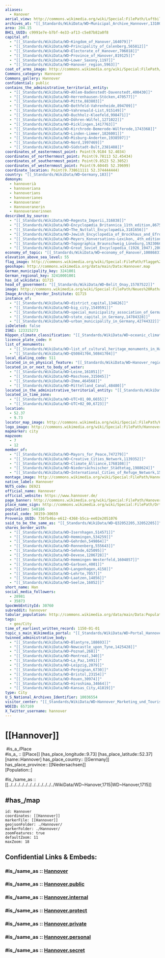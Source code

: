 ```yaml
---
aliases:
  - Hanover
aerial_view: http://commons.wikimedia.org/wiki/Special:FilePath/Luftbild%20Hannover%20Rathaus.JPG
archives_at: "[[_Standards/WikiData/WD~Municipal_Archive_Hannover,1310039]]"
area: 204.15
BHCL_UUID: c9991e7e-b7bf-4e33-af13-c5e87b82a0f8
capital_of:
  - "[[_Standards/WikiData/WD~Kingdom_of_Hanover,164079]]"
  - "[[_Standards/WikiData/WD~Principality_of_Calenberg,565812]]"
  - "[[_Standards/WikiData/WD~Electorate_of_Hanover,706018]]"
  - "[[_Standards/WikiData/WD~Province_of_Hanover,819125]]"
  - "[[_Standards/WikiData/WD~Lower_Saxony,1197]]"
  - "[[_Standards/WikiData/WD~Hanover_region,5963]]"
coat_of_arms_image: http://commons.wikimedia.org/wiki/Special:FilePath/Coat%20of%20arms%20of%20Hannover.svg
Commons_category: Hannover
Commons_gallery: Hannover
confidential: public
contains_the_administrative_territorial_entity:
  - "[[_Standards/WikiData/WD~Ahlem-Badenstedt-Davenstedt,400430]]"
  - "[[_Standards/WikiData/WD~Herrenhausen-Stöcken,470577]]"
  - "[[_Standards/WikiData/WD~Mitte,883803]]"
  - "[[_Standards/WikiData/WD~Bothfeld-Vahrenheide,894709]]"
  - "[[_Standards/WikiData/WD~Vahrenwald-List,915149]]"
  - "[[_Standards/WikiData/WD~Buchholz-Kleefeld,998471]]"
  - "[[_Standards/WikiData/WD~Döhren-Wülfel,1271022]]"
  - "[[_Standards/WikiData/WD~Ricklingen,1417763]]"
  - "[[_Standards/WikiData/WD~Kirchrode-Bemerode-Wülferode,1743368]]"
  - "[[_Standards/WikiData/WD~Linden-Limmer,1826001]]"
  - "[[_Standards/WikiData/WD~Misburg-Anderten,1938597]]"
  - "[[_Standards/WikiData/WD~Nord,1997469]]"
  - "[[_Standards/WikiData/WD~Südstadt-Bult,2381488]]"
coordinates_of_easternmost_point: Point(9.9184 52.4034)
coordinates_of_northernmost_point: Point(9.78113 52.45434)
coordinates_of_southernmost_point: Point(9.8523 52.3052)
coordinates_of_westernmost_point: Point(9.60445 52.39699)
coordinate_location: Point(9.738611111 52.374444444)
country: "[[_Standards/WikiData/WD~Germany,183]]"
demonym:
  - hannoverià
  - hannoveriana
  - hannoverians
  - hannoverianes
  - Hannoveraner
  - Hannoveranerin
  - Hannoveranerinnen
described_by_source:
  - "[[_Standards/WikiData/WD~Regesta_Imperii,316838]]"
  - "[[_Standards/WikiData/WD~Encyclopædia_Britannica_11th_edition,867541]]"
  - "[[_Standards/WikiData/WD~The_Nuttall_Encyclopædia,3181656]]"
  - "[[_Standards/WikiData/WD~Jewish_Encyclopedia_of_Brockhaus_and_Efron,4173137]]"
  - "[[_Standards/WikiData/WD~Meyers_Konversations-Lexikon,_4th_edition_(1885_1890),19219752]]"
  - "[[_Standards/WikiData/WD~Topographia_Braunschweig_Lüneburg,19230666]]"
  - "[[_Standards/WikiData/WD~Great_Soviet_Encyclopedia_(1926_1947),20078554]]"
economy_of_topic: "[[_Standards/WikiData/WD~economy_of_Hanover,100868317]]"
elevation_above_sea_level: 55
flag_image: http://commons.wikimedia.org/wiki/Special:FilePath/Flagge%20Hannover.svg
geoshape: http://commons.wikimedia.org/data/main/Data:Hannover.map
German_municipality_key: 3241001
German_regional_key: 32410001001
has_id_wikidata: Q1715
head_of_government: "[[_Standards/WikiData/WD~Belit_Onay,15787522]]"
image: http://commons.wikimedia.org/wiki/Special:FilePath/Neues%20Rathaus%20Hannover%202013.jpg
Image_Archive_Herder_Institute: Q1715
instance_of:
  - "[[_Standards/WikiData/WD~district_capital,134626]]"
  - "[[_Standards/WikiData/WD~big_city,1549591]]"
  - "[[_Standards/WikiData/WD~special_municipality_association_of_Germany,1780389]]"
  - "[[_Standards/WikiData/WD~state_capital_in_Germany,14784328]]"
  - "[[_Standards/WikiData/WD~urban_municipality_in_Germany,42744322]]"
isDeleted: false
ISNI: 123315273
Köppen_climate_classification: "[[_Standards/WikiData/WD~oceanic_climate,182090]]"
licence_plate_code: H
list_of_monuments:
  - "[[_Standards/WikiData/WD~list_of_cultural_heritage_monuments_in_Hanover,1556926]]"
  - "[[_Standards/WikiData/WD~Q50841704,50841704]]"
local_dialing_code: 511
located_in_on_physical_feature: "[[_Standards/WikiData/WD~Hanover_region,5963]]"
located_in_or_next_to_body_of_water:
  - "[[_Standards/WikiData/WD~Leine,161051]]"
  - "[[_Standards/WikiData/WD~Maschsee,315045]]"
  - "[[_Standards/WikiData/WD~Ihme,464568]]"
  - "[[_Standards/WikiData/WD~Mittelland_Canal,48480]]"
located_in_the_administrative_territorial_entity: "[[_Standards/WikiData/WD~Hanover_region,5963]]"
located_in_time_zone:
  - "[[_Standards/WikiData/WD~UTC+01_00,6655]]"
  - "[[_Standards/WikiData/WD~UTC+02_00,6723]]"
location:
  - 52.37
  - 9.73
locator_map_image: http://commons.wikimedia.org/wiki/Special:FilePath/Hannover%20in%20H.svg
logo_image: http://commons.wikimedia.org/wiki/Special:FilePath/Hannover%20logo%20%282024%29.svg
mapmarker: city
mapzoom:
  - 7
  - 12
member_of:
  - "[[_Standards/WikiData/WD~Mayors_for_Peace,747279]]"
  - "[[_Standards/WikiData/WD~Creative_Cities_Network,1139352]]"
  - "[[_Standards/WikiData/WD~Climate_Alliance,1768108]]"
  - "[[_Standards/WikiData/WD~Niedersächsischer_Städtetag,1988624]]"
  - "[[_Standards/WikiData/WD~International_Cities_of_Refuge_Network,15477956]]"
montage_image: http://commons.wikimedia.org/wiki/Special:FilePath/Hannover%20collage.png
native_label: Hannover
NUTS_code: DE921
official_name: Hannover
official_website: https://www.hannover.de/
page_banner: http://commons.wikimedia.org/wiki/Special:FilePath/Hanover%20banner%201.jpg
place_name_sign: http://commons.wikimedia.org/wiki/Special:FilePath/Ortstafel%20Landeshauptstadt%20Hannover%20Stadtteil%20Brinker%20Hafen.jpg
population: 548186
postal_code: 30159–30659
Provenio_UUID: 736fb46a-e612-4368-b5ca-ee02e2051076
said_to_be_the_same_as: "[[_Standards/WikiData/WD~Q32052205,32052205]]"
shares_border_with:
  - "[[_Standards/WikiData/WD~Isernhagen,514571]]"
  - "[[_Standards/WikiData/WD~Hemmingen,534259]]"
  - "[[_Standards/WikiData/WD~Gehrden,549864]]"
  - "[[_Standards/WikiData/WD~Ronnenberg,555643]]"
  - "[[_Standards/WikiData/WD~Sehnde,625095]]"
  - "[[_Standards/WikiData/WD~Devese,1206728]]"
  - "[[_Standards/WikiData/WD~Hemmingen-Westerfeld,1604857]]"
  - "[[_Standards/WikiData/WD~Garbsen,4001]]"
  - "[[_Standards/WikiData/WD~Langenhagen,4158]]"
  - "[[_Standards/WikiData/WD~Lehrte,7057]]"
  - "[[_Standards/WikiData/WD~Laatzen,14856]]"
  - "[[_Standards/WikiData/WD~Seelze,16052]]"
short_name: Han
social_media_followers:
  - 28981
  - 35873
SpocWebEntityId: 30760
subreddit: hannover
tabular_population: http://commons.wikimedia.org/data/main/Data:Population+of+Hannover,+Germany.tab
tags:
  - geo/City
time_of_earliest_written_record: 1150-01-01
topic_s_main_Wikimedia_portal: "[[_Standards/WikiData/WD~Portal_Hannover,70488594]]"
twinned_administrative_body:
  - "[[_Standards/WikiData/WD~Blantyre,188693]]"
  - "[[_Standards/WikiData/WD~Newcastle_upon_Tyne,1425428]]"
  - "[[_Standards/WikiData/WD~Poznań,268]]"
  - "[[_Standards/WikiData/WD~Montreal,340]]"
  - "[[_Standards/WikiData/WD~La_Paz,1491]]"
  - "[[_Standards/WikiData/WD~Leipzig,2079]]"
  - "[[_Standards/WikiData/WD~Perpignan,6730]]"
  - "[[_Standards/WikiData/WD~Bristol,23154]]"
  - "[[_Standards/WikiData/WD~Rouen,30974]]"
  - "[[_Standards/WikiData/WD~Hiroshima,34664]]"
  - "[[_Standards/WikiData/WD~Kansas_City,41819]]"
type: City
U_S_National_Archives_Identifier: 10036554
visitor_center: "[[_Standards/WikiData/WD~Hannover_Marketing_und_Tourismus,27979581]]"
WOEID: 657169
X_Twitter_username: hannover
---
```


# [[Hannover]] 
﻿
 #is_a_/Place  
#is_a_ :: [[Place]] 
[has_place_longitude::9.73] 
[has_place_latitude::52.37] 
[name::Hannover] 
has_place_country:: [[Germany]]  
has_place_province:: [[Niedersachsen]]  
[Population::] 

#is_/same_as :: [[../../../../../../../../../../../../WikiData/WD~Hanover,1715|WD~Hanover,1715]] 

## #has_/map 

```leaflet
id: Hannover
coordinates: [[Hannover]] 
markerFile: [[Hannover]] 
geojsonFolder: ./Hannover/
markerFolder: ./Hannover/
zoomFeatures: true 
defaultZoom: 11 
maxZoom: 18
```


## Confidential Links & Embeds: 

### #is_/same_as :: [Hannover](/_Standards/Earth/Continent/Europe/Europe~Central/Germany/Germany~West/Niedersachsen/counties~Niedersachsen/Region_Hannover/cities~Region_Hannover/Hannover/boroughs~Hannover/Hannover.md) 

### #is_/same_as :: [Hannover.public](/_public/Earth/Continent/Europe/Europe~Central/Germany/Germany~West/Niedersachsen/counties~Niedersachsen/Region_Hannover/cities~Region_Hannover/Hannover/boroughs~Hannover/Hannover.public.md) 

### #is_/same_as :: [Hannover.internal](/_internal/Earth/Continent/Europe/Europe~Central/Germany/Germany~West/Niedersachsen/counties~Niedersachsen/Region_Hannover/cities~Region_Hannover/Hannover/boroughs~Hannover/Hannover.internal.md) 

### #is_/same_as :: [Hannover.protect](/_protect/Earth/Continent/Europe/Europe~Central/Germany/Germany~West/Niedersachsen/counties~Niedersachsen/Region_Hannover/cities~Region_Hannover/Hannover/boroughs~Hannover/Hannover.protect.md) 

### #is_/same_as :: [Hannover.private](/_private/Earth/Continent/Europe/Europe~Central/Germany/Germany~West/Niedersachsen/counties~Niedersachsen/Region_Hannover/cities~Region_Hannover/Hannover/boroughs~Hannover/Hannover.private.md) 

### #is_/same_as :: [Hannover.personal](/_personal/Earth/Continent/Europe/Europe~Central/Germany/Germany~West/Niedersachsen/counties~Niedersachsen/Region_Hannover/cities~Region_Hannover/Hannover/boroughs~Hannover/Hannover.personal.md) 

### #is_/same_as :: [Hannover.secret](/_secret/Earth/Continent/Europe/Europe~Central/Germany/Germany~West/Niedersachsen/counties~Niedersachsen/Region_Hannover/cities~Region_Hannover/Hannover/boroughs~Hannover/Hannover.secret.md)

